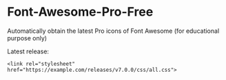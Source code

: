 # Font-Awesome-Pro-Free

Automatically obtain the latest Pro icons of Font Awesome (for educational purpose only)

Latest release:
```
<link rel="stylesheet" href="https://example.com/releases/v7.0.0/css/all.css">
```